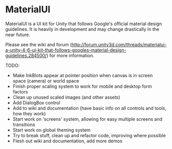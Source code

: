 MaterialUI
==========
MaterialUI is a UI kit for Unity that follows Google's official material design guidelines. It is heavily in development and may change drastically in the near future.

Please see the wiki and forum (http://forum.unity3d.com/threads/materialui-a-unity-4-6-ui-kit-that-follows-googles-material-design-guidelines.284500/) for more information.

TODO:
- Make InkBlots appear at pointer position when canvas is in screen space (camera) or world space
- Finish proper scaling system to work for mobile and desktop form factors
- Clean up unused scaled images (and other assets)
- Add DialogBox control
- Add to wiki and documentation (have basic info on all controls and tools, how they work)
- Start work on 'screens' system, allowing for easy multiple screens and transitions
- Start work on global theming system
- Try to break stuff, clean up and refactor code, improving where possible
- Flesh out wiki and documentation, add more demos
